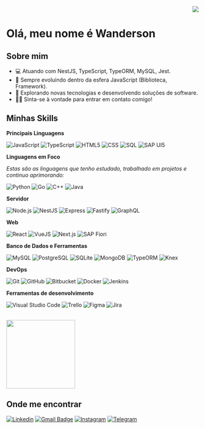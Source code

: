 <div>
<div align="right">

![](https://komarev.com/ghpvc/?username=wanderson-rogerio&iuricode&color=006bed&style=flat)
</div>
 <h1>Olá, meu nome é Wanderson</h1>
</div>

 ## Sobre mim

- 💻 Atuando com NestJS, TypeScript, TypeORM, MySQL, Jest.
- 🌱 Sempre evoluindo dentro da esfera JavaScript (Biblioteca, Framework).
- 🔭 Explorando novas tecnologias e desenvolvendo soluções de software.
- 👋🏻 Sinta-se à vontade para entrar em contato comigo!

## Minhas Skills

**Principais Linguagens**

![JavaScript](https://img.shields.io/badge/-JavaScript-333333?style=flat&logo=javascript)
![TypeScript](https://img.shields.io/badge/-TypeScript-333333?style=flat&logo=typescript)
![HTML5](https://img.shields.io/badge/-HTML5-333333?style=flat&logo=HTML5)
![CSS](https://img.shields.io/badge/-CSS-333333?style=flat&logo=CSS3&logoColor=1572B6)
![SQL](https://img.shields.io/badge/-SQL-333333?style=flat&logo=sql)
![SAP UI5](https://img.shields.io/badge/-SAP_UI5-333333?style=flat&logo=sap)    

**Linguagens em Foco**

*Estas são as linguagens que tenho estudado, trabalhado em projetos e continuo aprimorando:*

![Python](https://img.shields.io/badge/-Python-333333?style=flat&logo=python)
![Go](https://img.shields.io/badge/-Go-333333?style=flat&logo=go)
![C++](https://img.shields.io/badge/-C++-333333?style=flat&logo=C%2B%2B&logoColor=00599C)
![Java](https://img.shields.io/badge/-Java-333333?style=flat&logo=Java&logoColor=007396)

**Servidor**

![Node.js](https://img.shields.io/badge/-Node.js-333333?style=flat&logo=node.js&logoColor=339933)
![NestJS](https://img.shields.io/badge/-NestJS-333333?style=flat&logo=nestjs&logoColor=E0234E)
![Express](https://img.shields.io/badge/-Express.js-333333?style=flat&logo=express)
![Fastify](https://img.shields.io/badge/-Fastify-333333?style=flat&logo=fastify&logoColor=00C7B7)
![GraphQL](https://img.shields.io/badge/-GraphQL-333333?style=flat&logo=graphql)

**Web**

![React](https://img.shields.io/badge/-React-333333?style=flat&logo=react)
![VueJS](https://img.shields.io/badge/-VueJS-333333?style=flat&logo=vue.js&logoColor=4FC08D)
![Next.js](https://img.shields.io/badge/-Next.js-333333?style=flat&logo=next.js&logoColor=000000)
![SAP Fiori](https://img.shields.io/badge/-SAP_Fiori-333333?style=flat&logo=sap)

**Banco de Dados e Ferramentas**

![MySQL](https://img.shields.io/badge/-MySQL-333333?style=flat&logo=mysql)
![PostgreSQL](https://img.shields.io/badge/-PostgreSQL-333333?style=flat&logo=postgresql&logoColor=336791)
![SQLite](https://img.shields.io/badge/-SQLite-333333?style=flat&logo=sqlite&logoColor=003B57)
![MongoDB](https://img.shields.io/badge/-MongoDB-333333?style=flat&logo=mongodb&logoColor=47A248)
![TypeORM](https://img.shields.io/badge/-TypeORM-333333?style=flat&logo=typeorm)
![Knex](https://img.shields.io/badge/-Knex-333333?style=flat&logo=knex)


**DevOps**

![Git](https://img.shields.io/badge/-Git-333333?style=flat&logo=git)
![GitHub](https://img.shields.io/badge/-GitHub-333333?style=flat&logo=github)
![Bitbucket](https://img.shields.io/badge/-Bitbucket-333333?style=flat&logo=bitbucket)
![Docker](https://img.shields.io/badge/-Docker-333333?style=flat&logo=docker)
![Jenkins](https://img.shields.io/badge/-Jenkins-333333?style=flat&logo=jenkins&logoColor=D24939)


**Ferramentas de desenvolvimento**

![Visual Studio Code](https://img.shields.io/badge/-Visual%20Studio%20Code-333333?style=flat&logo=visual-studio-code&logoColor=007ACC)
![Trello](https://img.shields.io/badge/-Trello-333333?style=flat&logo=trello&logoColor=007ACC)
![Figma](https://img.shields.io/badge/-Figma-333333?style=flat&logo=figma&logoColor=007ACC)
![Jira](https://img.shields.io/badge/-Jira-333333?style=flat&logo=jira-software&logoColor=0052CC)

<br/>

<a href="https://github.com/wanderson-rogerio" title="Perfil do Wanderson">
  <img height="180em" src="https://github-readme-stats.vercel.app/api?username=wanderson-rogerio&theme=dracula&show_icons=true" />
</a>

## Onde me encontrar <a name="to-contact" style="color: transparent;"></a>

[![Linkedin](https://img.shields.io/badge/-Linkedin-blue?style=flat-square&logo=Linkedin&logoColor=white&link=LINK-DO-SEU-LINKEDIN)](https://www.linkedin.com/in/wanderson-r-4a0638171/)
[![Gmail Badge](https://img.shields.io/badge/-Email-006bed?style=flat-square&logo=Gmail&logoColor=white&link=mailto:SEU-EMAIL)](mailto:s.wandersonrg@gmail.com)
[![Instagram](https://img.shields.io/badge/Instagram-E4405F?style=flat&logo=instagram&logoColor=white)](https://www.instagram.com/wanderson.rgs)
[![Telegram](https://img.shields.io/badge/Telegram-2CA5E0?style=flat&logo=telegram&logoColor=white)](https://t.me/@wandersonrg)

